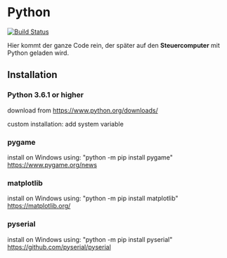 # Python

[![Build Status](https://travis-ci.org/MagnusFlieger/PythonControl.svg?branch=PythonCode)](https://travis-ci.org/MagnusFlieger/PythonControl)

Hier kommt der ganze Code rein, der später auf den **Steuercomputer** mit Python geladen wird.

## Installation

### Python 3.6.1 or higher

download from https://www.python.org/downloads/

custom installation: add system variable

### pygame

install on Windows using: "python -m pip install pygame"
https://www.pygame.org/news

### matplotlib

install on Windows using: "python -m pip install matplotlib"
https://matplotlib.org/

### pyserial

install on Windows using: "python -m pip install pyserial"
https://github.com/pyserial/pyserial
